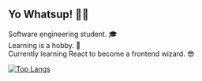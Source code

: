 ## Yo Whatsup! <span class="wave">👋😄</span>
  
Software engineering student. 🎓 <br>
Learning is a hobby. 🤖<br>
Currently learning React to become a frontend wizard. 😎 <br>

[![Top Langs](https://github-readme-stats.vercel.app/api/top-langs/?username=vansitha&layout=compact&theme=codeSTACKr)](https://github.com/vansitha/github-readme-stats)
